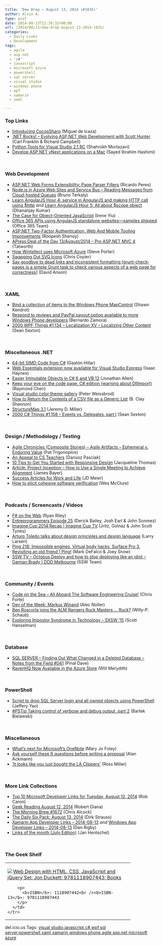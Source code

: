```yaml
---
title: 'Dew Drop – August 13, 2014 (#1835)'
author: Alvin A.
type: post
date: 2014-08-13T12:39:32+00:00
url: /2014/08/13/dew-drop-august-13-2014-1835/
categories:
  - Daily Links
  - Development
tags:
  - agile
  - asp.net
  - 'c#'
  - javascript
  - microsoft azure
  - powershell
  - sql server
  - visual studio
  - windows phone
  - wpf
  - xamarin
  - xaml

---
```

### <a name="top"></a>Top Links

  * <a href="http://blog.xamarin.com/introducing-cocossharp/" target="_blank">Introducing CocosSharp</a> (Miguel de Icaza)
  * <a href="http://www.dotnetrocks.com/default.aspx?ShowNum=1021" target="_blank">.NET Rocks! &#8211; Evolving ASP.NET Web Development with Scott Hunter</a> (Carl Franklin & Richard Campbell)
  * <a href="http://blogs.msdn.com/b/visualstudio/archive/2014/08/12/python-tools-for-visual-studio-2-1-rc.aspx" target="_blank">Python Tools for Visual Studio 2.1 RC</a> (Shahrokh Mortazavi)
  * <a href="http://blogs.msdn.com/b/webdev/archive/2014/08/12/develop-asp-net-vnext-applications-on-a-mac.aspx" target="_blank">Develop ASP.NET vNext applications on a Mac</a> (Sayed Ibrahim Hashimi)

&nbsp;

### <a name="web"></a>Web Development

  * <a href="http://weblogs.asp.net:80/ricardoperes/asp-net-web-forms-extensibility-page-parser-filters" target="_blank">ASP.NET Web Forms Extensibility: Page Parser Filters</a> (Ricardo Peres)
  * <a href="http://java.dzone.com/articles/nodejs-azure-web-sites-and" target="_blank">Node.js in Azure Web Sites and Service Bus &#8211; Reading Messages from Cloud-hosted Queues</a> (Bruno Terkaly)
  * <a href="http://debugmode.net/2014/08/12/learn-angularjs-hour-4-service-in-angularjs-and-making-http-call-using-http/" target="_blank">Learn AngularJS Hour 4: service in AngularJS and making HTTP call using $http</a> _and_ <a href="http://debugmode.net/2014/08/13/learn-angularjs-hour-4-all-about-scope-object/" target="_blank">Learn AngularJS Hour 5: All about $scope object</a> (Dhananjay Kumar)
  * <a href="http://eng.wealthfront.com/2014/08/the-case-for-object-oriented-javascript.html" target="_blank">The Case for Object-Oriented JavaScript</a> (Irene Yiu)
  * <a href="http://blogs.office.com/2014/08/12/office-365-apis-using-angularjs-standalone-websites-samples-shipped/" target="_blank">Office 365 APIs using AngularJS standalone websites—samples shipped</a> (Office 365 Team)
  * <a href="http://www.infoq.com/news/2014/08/vs-update3-web-mobile?utm_campaign=infoq_content&utm_source=infoq&utm_medium=feed&utm_term=global" target="_blank">ASP.NET Two-Factor Authentication, Web And Mobile Tooling Improvements</a> (Roopesh Shenoy)
  * <a href="http://feedproxy.google.com/~r/geekswithblogs/~3/pgJsZYjEMQU/apress-deal-of-the-day-13august2014---pro-asp.net-mvc.aspx" target="_blank">APress Deal of the Day 13/August/2014 &#8211; Pro ASP.NET MVC 4</a> (Tatworth)
  * <a href="http://blog.wintellect.com:80/blogs/sporter/how-wintellect-uses-microsoft-azure" target="_blank">How Wintellect uses Microsoft Azure</a> (Steve Porter)
  * <a href="http://css-tricks.com/swapping-svg-icons/" target="_blank">Swapping Out SVG Icons</a> (Chris Coyier)
  * <a href="http://dlaa.me/blog/post/gruntcheckpages" target="_blank">Say goodbye to dead links and inconsistent formatting [grunt-check-pages is a simple Grunt task to check various aspects of a web page for correctness]</a> (David Anson)

&nbsp;

### <a name="silverlight"></a>XAML

  * <a href="http://www.visuallylocated.com/post/2014/08/13/Bind-a-collection-of-items-to-the-Windows-Phone-MapControl.aspx" target="_blank">Bind a collection of items to the Windows Phone MapControl</a> (Shawn Kendrot)
  * <a href="http://blogs.windows.com/buildingapps/2014/08/12/respond-to-reviews-and-paypal-payout-option-available-to-more-windows-phone-developers/" target="_blank">Respond to reviews and PayPal payout option available to more Windows Phone developers</a> (Bernardo Zamora)
  * <a href="http://wpf.2000things.com/2014/08/12/1134-localization-xv-localizing-other-content/" target="_blank">2000 WPF Things #1,134 – Localization XV – Localizing Other Content</a> (Sean Sexton)

&nbsp;

### <a name="dotnet"></a>Miscellaneous .NET

  * <a href="http://www.drdobbs.com/windows/64-bit-simd-code-from-c/240168851" target="_blank">64-bit SIMD Code from C#</a> (Gastón Hillar)
  * <a href="http://feedproxy.google.com/~r/geekswithblogs/~3/eEMhzWaNtrY/web-essentials-extension-now-available-for-visual-studio-express.aspx" target="_blank">Web Essentials extension now available for Visual Studio Express</a> (Isaac Haynes)
  * <a href="http://www.infoq.com/news/2014/08/Record-Class?utm_campaign=infoq_content&utm_source=infoq&utm_medium=feed&utm_term=global" target="_blank">Easier Immutable Objects in C# 6 and VB 12</a> (Jonathan Allen)
  * <a href="http://blogs.msdn.com/b/oldnewthing/archive/2014/08/12/10549258.aspx" target="_blank">Keep your eye on the code page: C# edition (warning about DllImport)</a> (Raymond Chen)
  * <a href="http://nachonachoman.svbtle.com/visual-studio-color-theme-gallery" target="_blank">Visual studio color theme gallery</a> (Peter Weissbrod)
  * <a href="http://www.codeproject.com/Tips/806934/How-to-Return-the-Contents-of-a-CSV-file-as-a-Gene" target="_blank">How to Return the Contents of a CSV file as a Generic List</a> (B. Clay Shannon)
  * <a href="http://jeremydmiller.com/2014/08/12/structuremap-3-1/" target="_blank">StructureMap 3.1</a> (Jeremy D. Miller)
  * <a href="http://csharp.2000things.com/2014/08/12/1158-events-vs-delegates-part-i/" target="_blank">2000 C# Things #1,158 – Events vs. Delegates, part I</a> (Sean Sexton)

&nbsp;

### <a name="design"></a>Design / Methodology / Testing

  * <a href="http://feedproxy.google.com/~r/LeadingAgile/~3/APevvZkoQ5g/" target="_blank">Agile Chronicles (Composite Stories) – Agile Artifacts – Ephemeral v. Enduring Value</a> (Pat Trigonoplos)
  * <a href="http://8thlight.github.com/dariusz-pasciak/2014/08/13/an-appeal-to-cs-teachers.html" target="_blank">An Appeal to CS Teachers</a> (Dariusz Pasciak)
  * <a href="http://feedproxy.google.com/~r/uxmovement/~3/8BhcVPyDhxc/" target="_blank">10 Tips to Get You Started with Responsive Design</a> (Jacqueline Thomas)
  * <a href="http://www.infoq.com/articles/project-inception-meeting?utm_campaign=infoq_content&utm_source=infoq&utm_medium=feed&utm_term=global" target="_blank">Article: Project Inception &#8211; How to Use a Single Meeting to Achieve Alignment</a> (James Bayer)
  * <a href="http://feedproxy.google.com/~r/jmeier/~3/DlYErqHKa-g/success-for-work-and-life.aspx" target="_blank">Success Articles for Work and Life</a> (JD Meier)
  * <a href="http://www.wesmcclure.com/how-to-elicit-cohesive-software-verification/" target="_blank">How to elicit cohesive software verification</a> (Wes McClure)

&nbsp;

### <a name="podcasts"></a>Podcasts / Screencasts / Videos

  * <a href="http://wizardsofsmart.net/news/f-on-the-web/" target="_blank">F# on the Web</a> (Ryan Riley)
  * <a href="https://www.signalleaf.com/podcasts/Entreprogrammers/53ea17a7b09b8f0200d2acf2" target="_blank">Entreprogrammers Episode 25</a> (Derick Bailey, Josh Earl & John Sonmez)
  * <a href="http://channel9.msdn.com/Shows/ImagineCup-TV/Imagine-Cup-2014-Recap" target="_blank">Imagine Cup 2014 Recap | Imagine Cup TV</a> (Jritz, Golnaz & John Scott Tynes)
  * <a href="http://channel9.msdn.com/Blogs/Windows-Blog/Arturo-Toledo-talks-about-design-principles-and-design-language" target="_blank">Arturo Toledo talks about design principles and design language</a> (Larry Larsen)
  * <a href="http://channel9.msdn.com/Shows/PingShow/218" target="_blank">Ping 218: Impossible engines, Virtual body hacks, Surface Pro 3, Revisiting an old friend | Ping!</a> (Mark DeFalco & Joey Snow)
  * <a href="http://tv.ssw.com/5522/octopus-deploy-and-how-to-stop-deploying-like-an-idiot-damien-brady-ddd-melbourne" target="_blank">SSW TV &#8211; Octopus Deploy and how to stop deploying like an idiot – Damian Brady | DDD Melbourne</a> (SSW Team)

&nbsp;

### <a name="events"></a>Community / Events

  * <a href="http://www.codeonthesea.com" target="_blank">Code on the Sea &#8211; All Aboard The Software Engineering Cruise!</a> (Chris Forte)
  * <a href="http://feeds.dzone.com/~r/zones/dotnet/~3/6Y_n-Wo_XZk/dev-week-markus-winand" target="_blank">Dev of the Week: Markus Winand</a> (Alec Noller)
  * <a href="http://blogs.msdn.com/b/willy-peter_schaub/archive/2014/08/12/ben-roscorla-joins-the-alm-rangers-ruck-masters-ruck.aspx" target="_blank">Ben Roscorla joins the ALM Rangers Ruck Masters … Ruck?</a> (Willy-P. Schaub)
  * <a href="http://feeds.hanselman.com/~/71802700/0/scotthanselman~Exploring-Impostor-Syndrome-in-Technology-SXSW.aspx" target="_blank">Exploring Impostor Syndrome in Technology &#8211; SXSW &#8217;15</a> (Scott Hanselman)

&nbsp;

### <a name="sql"></a>Database

  * <a href="http://blog.sqlauthority.com/2014/08/13/sql-server-%e2%80%8bfinding-out-what-changed-in-a-deleted-database-notes-from-the-field-041/" target="_blank">SQL SERVER – ​Finding Out What Changed in a Deleted Database – Notes from the Field #041</a> (Pinal Dave)
  * <a href="http://azure.microsoft.com/blog/2014/08/12/ravenhq-now-available-in-the-azure-store/" target="_blank">RavenHQ Now Available in the Azure Store</a> (Will Merydith)

&nbsp;

### <a name="ps"></a>PowerShell

  * <a href="http://www.mssqltips.com/tip.asp?tip=3273" target="_blank">Script to drop SQL Server login and all owned objects using PowerShell</a> (Jeffery Yao)
  * <a href="http://www.powershellmagazine.com/2014/08/12/pstip-taking-control-of-verbose-and-debug-output-part-2/" target="_blank">#PSTip Taking control of verbose and debug output, part 2</a> (Bartek Bielawski)

&nbsp;

### <a name="misc"></a>Miscellaneous

  * <a href="http://www.zdnet.com/whats-next-for-microsofts-onenote-7000032552/#ftag=RSS0966a21" target="_blank">What&#8217;s next for Microsoft&#8217;s OneNote</a> (Mary Jo Foley)
  * <a href="http://blog.pluralsight.com/tips-for-proposal-writing" target="_blank">Ask yourself these 8 questions before writing a proposal</a> (Alan Ackmann)
  * <a href="http://www.theverge.com/2014/8/12/5995571/it-looks-like-you-just-bought-the-la-clippers" target="_blank">&#8216;It looks like you just bought the LA Clippers&#8217;</a> (Ross Miller)

&nbsp;

### <a name="links"></a>More Link Collections

  * <a href="http://blogs.msdn.com/b/robcaron/archive/2014/08/12/top-10-microsoft-developer-links-for-tuesday-august-12-2014.aspx" target="_blank">Top 10 Microsoft Developer Links for Tuesday, August 12, 2014</a> (Rob Caron)
  * <a href="http://feeds.regulargeek.com/~r/RegularGeek/~3/ZxQ0ec3VeIs/" target="_blank">Geek Reading August 12, 2014</a> (Robert Diana)
  * <a href="http://feedproxy.google.com/~r/ReflectivePerspective/~3/PYJMH7gS9N4/" target="_blank">The Morning Brew #1672</a> (Chris Alcock)
  * <a href="http://www.dirkstrauss.com/the-daily-six-pack/dependency-injection" target="_blank">The Daily Six Pack: August 13, 2014</a> (Dirk Strauss)
  * <a href="http://xamarinappdev.com/2014/08/xamarin-app-developer-links-2014-08-13/" target="_blank">Xamarin App Developer Links &#8211; 2014-08-13</a> _and_ <a href="http://windowsappdev.com/2014/08/windows-app-developer-links-2014-08-13/" target="_blank">Windows App Developer Links &#8211; 2014-08-13</a> (Dan Rigby)
  * <a href="http://janatdevelopment.com/2014/08/13/links-of-the-month-july-edition-2014/" target="_blank">Links of the month (July Edition)</a> (Jan Hentschel)

&nbsp;

### <a name="shelf"></a>The Geek Shelf

<div id="scid:7dc1bd33-94bd-46fd-a20b-0131235bcd47:90297f6e-7afd-41ca-a267-0750675cbef4" class="wlWriterEditableSmartContent" style="float: none; padding-bottom: 0px; padding-top: 0px; padding-left: 0px; margin: 0px; display: inline; padding-right: 0px">
  <table cellspacing="0" cellpadding="2" width="400" border="0" unselectable="on">
    <tr>
      <td valign="top" width="400">
        <p>
          <a title="Web Design with HTML, CSS, JavaScript and jQuery Set: Jon Duckett: 9781118907443: Books" href="http://www.amazon.com/exec/obidos/ASIN/1118907442/alvinashcraft-20"><img data-recalc-dims="1" decoding="async" src="https://i0.wp.com/images.amazon.com/images/P/1118907442.01.MZZZZZZZ.jpg?w=660" border="0" align="left" style="float:left" />Web Design with HTML, CSS, JavaScript and jQuery Set: Jon Duckett: 9781118907443: Books</a>
        </p>
        
        <p>
          <b>ISBN</b>: 1118907442<br /><b>ISBN-13</b>: 9781118907443
        </p>
      </td>
    </tr>
  </table>
</div>

<div id="scid:0767317B-992E-4b12-91E0-4F059A8CECA8:525d8c8d-26c2-4ce8-ab63-2fc18c27907e" class="wlWriterEditableSmartContent" style="float: none; padding-bottom: 0px; padding-top: 0px; padding-left: 0px; margin: 0px; display: inline; padding-right: 0px">
  del.icio.us Tags: <a href="http://del.icio.us/popular/visual+studio" rel="tag">visual studio</a>,<a href="http://del.icio.us/popular/javascript" rel="tag">javascript</a>,<a href="http://del.icio.us/popular/c%23" rel="tag">c#</a>,<a href="http://del.icio.us/popular/wpf" rel="tag">wpf</a>,<a href="http://del.icio.us/popular/sql+server" rel="tag">sql server</a>,<a href="http://del.icio.us/popular/powershell" rel="tag">powershell</a>,<a href="http://del.icio.us/popular/xaml" rel="tag">xaml</a>,<a href="http://del.icio.us/popular/xamarin" rel="tag">xamarin</a>,<a href="http://del.icio.us/popular/windows+phone" rel="tag">windows phone</a>,<a href="http://del.icio.us/popular/agile" rel="tag">agile</a>,<a href="http://del.icio.us/popular/asp.net" rel="tag">asp.net</a>,<a href="http://del.icio.us/popular/microsoft+azure" rel="tag">microsoft azure</a>
</div>